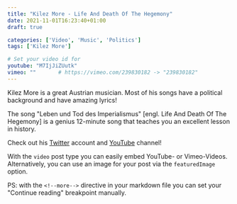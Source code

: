 ```yaml
---
title: "Kilez More - Life And Death Of The Hegemony"
date: 2021-11-01T16:23:40+01:00
draft: true

categories: ['Video', 'Music', 'Politics']
tags: ['Kilez More']

# Set your video id for
youtube: "M7IjJiZUutk"
vimeo: ""       # https://vimeo.com/239830182 -> "239830182"
---
```

Kilez More is a great Austrian musician.
Most of his songs have a political background and have amazing lyrics!

<!--more-->

The song "Leben und Tod des Imperialismus" [engl. Life And Death Of The Hegemony] is a genius 12-minute song that teaches you an excellent lesson in history.

Check out his [Twitter](https://twitter.com/KilezMore) account and [YouTube](https://www.youtube.com/user/Morestradamuz) channel!


With the `video` post type you can easily embed YouTube- or Vimeo-Videos. Alternatively, you can use an image for your post via the `featuredImage` option.


PS: with the `<!--more-->` directive in your markdown file you can set your "Continue reading" breakpoint manually.
